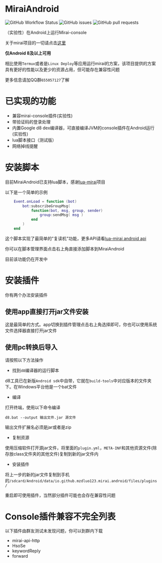 <!--
 * @Descripttion: 
 * @version: 
 * @Author: sueRimn
 * @Date: 2020-05-08 16:45:00
 * @LastEditors: sueRimn
 * @LastEditTime: 2020-05-09 12:20:19
 -->
# MiraiAndroid

<img alt="GitHub Workflow Status" src="https://img.shields.io/github/workflow/status/mzdluo123/MiraiAndroid/Android Pull Request & Master CI?style=flat-square">

<img alt="GitHub issues" src="https://img.shields.io/github/issues/mzdluo123/MiraiAndroid?style=flat-square">

<img alt="GitHub pull requests" src="https://img.shields.io/github/issues-pr/mzdluo123/MiraiAndroid?style=flat-square">

（实验性）在Android上运行Mirai-console

关于mirai项目的一切请点击[这里](https://github.com/mamoe/mirai)

**仅Android 8及以上可用**

相比使用`Termux`或者是`Linux Deploy`等应用运行mirai的方案，该项目提供的方案具有更好的性能以及更少的资源占用，但可能存在兼容性问题

更多信息请加QQ群`655057127`了解

# 已实现的功能

* 兼容mirai-console插件(实验性)
* 带验证码的登录处理
* 内置Google d8 dex编译器，可直接编译JVM的console插件在Android运行(实验性)
* lua脚本接口（测试版）
* 网络掉线提醒

# 安装脚本

目前MiraiAndroid已支持lua脚本，感谢[lua-mirai](https://github.com/only52607/lua-mirai)项目

以下是一个简单的示例

```lua
    Event.onLoad = function (bot)
        bot:subscribeGroupMsg(
            function(bot, msg, group, sender)
                group:sendMsg( msg )
            end
        )   
    end
```

这个脚本实现了最简单的"复读机"功能，更多API请看[lua-mirai android api](https://github.com/only52607/lua-mirai/blob/master/docs/miraiandroid.md)

你可以在脚本管理界面点击右上角直接添加脚本到MiraiAndroid

目前该功能仍在开发中


# 安装插件

你有两个办法安装插件

## 使用app直接打开jar文件安装

这是最简单的方式。app切换到插件管理点击右上角选择即可，你也可以使用系统文件选择器直接打开jar文件

## 使用pc转换后导入

请按照以下方法操作

* 找到`d8`编译器的运行脚本

d8工具已在新版`Android sdk`中自带，它就在`build-tools`中对应版本的文件夹下。在Windows平台他是一个bat文件

* 编译

打开终端，使用以下命令编译

```
d8.bat --output 输出文件.jar 源文件
```
输出文件扩展名必须是jar或者是zip

* 复制资源

使用压缩软件打开源jar文件，将里面的`plugin.yml`，`META-INF`和其他资源文件(除存放class文件夹的其他文件)复制到新的jar文件内

* 安装插件

将上一步的新的jar文件复制到手机的`/sdcard/Android/data/io.github.mzdluo123.mirai.android/files/plugins/`

重启即可使用插件，当然部分插件可能也会存在兼容性问题


# Console插件兼容不完全列表

以下插件由群友测试未发现问题，你可以到群内下载

* mirai-api-http
* HsoSe
* keywordReply
* forward